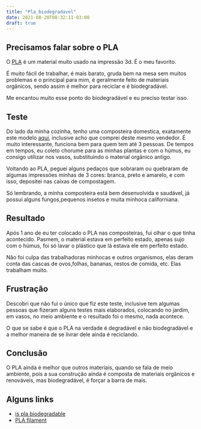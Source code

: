 ```yaml
---
title: "Pla_biodegradavel"
date: 2021-08-20T08:32:11-03:00
draft: true
---
```


## Precisamos falar sobre o PLA

O [PLA](https://www.simplify3d.com/support/materials-guide/pla/) é um material
muito usado na impressão 3d. É o meu favorito.

É muito fácil de trabalhar, é mais barato, gruda bem na mesa sem muitos
problemas e o principal para mim, é geralmente feito de materiais orgânicos,
sendo assim é melhor para reciclar e é biodegradável.

Me encantou muito esse ponto do biodegradável e eu preciso testar isso.

## Teste

Do lado da minha cozinha, tenho uma composteira domestica, exatamente este
modelo [aqui](https://produto.mercadolivre.com.br/MLB-1435198942-composteira-domestica-15-litros-minhocas-humus-e-serragem-_JM?searchVariation=50611919726#searchVariation=50611919726&position=5&search_layout=grid&type=item&tracking_id=3b80241b-5658-49c4-b6a5-65504b1ad48f),
inclusive acho que comprei deste mesmo vendedor.
É muito interessante, funciona bem para quem tem até 3 pessoas. De tempos
em tempos, eu coleto chorume para as minhas plantas e com o húmus, eu consigo
utilizar nos vasos, substituindo o material orgânico antigo.

Voltando ao PLA, peguei alguns pedaços que sobraram ou quebraram de algumas
impressões minhas de 3 cores: branca, preto e amarelo, e com isso, depositei
nas caixas de compostagem.

Só lembrando, a minha composteira está bem desenvolvida e saudável, já possui 
alguns fungos,pequenos insetos e muita minhoca californiana.

## Resultado

Após 1 ano de eu ter colocado o PLA nas composteiras, fui olhar o que tinha
acontecido. Pasmem, o material estava em perfeito estado, apenas sujo com o
húmus, foi só lavar o plástico que lá estava ele em perfeito estado.

Não foi culpa das trabalhadoras minhocas e outros organismos, elas deram conta 
das cascas de ovos,folhas, bananas, restos de comida, etc. Elas trabalham muito.

## Frustração

Descobri que não fui o único que fiz este teste, inclusive tem algumas pessoas
que fizeram alguns testes mais elaborados, colocando no jardim, em vasos, no
meio ambiente e o resultado foi o mesmo, nada acontece.

O que se sabe é que o PLA na verdade é degradável e não biodegradável e a melhor
maneira de se livrar dele ainda é reciclando.

## Conclusão

O PLA ainda é melhor que outros materiais, quando se fala de meio ambiente,
pois a sua construção ainda é composta de materiais orgânicos e renováveis,
mas biodegradável, é forçar a barra de mais.

## Alguns links

- [is pla biodegradable](https://all3dp.com/2/is-pla-biodegradable-what-you-really-need-to-know/)
- [PLA filament](https://www.3dnatives.com/en/pla-filament-230720194/)
